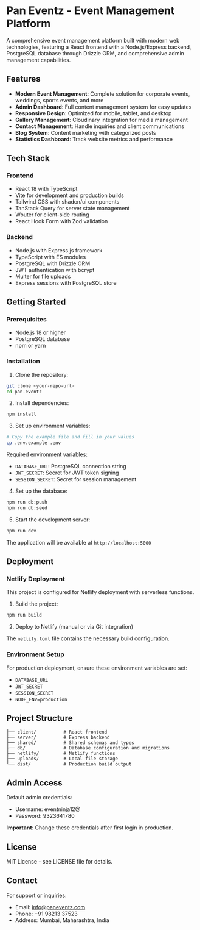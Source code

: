 # Pan Eventz - Event Management Platform

A comprehensive event management platform built with modern web technologies, featuring a React frontend with a Node.js/Express backend, PostgreSQL database through Drizzle ORM, and comprehensive admin management capabilities.

## Features

- **Modern Event Management**: Complete solution for corporate events, weddings, sports events, and more
- **Admin Dashboard**: Full content management system for easy updates
- **Responsive Design**: Optimized for mobile, tablet, and desktop
- **Gallery Management**: Cloudinary integration for media management
- **Contact Management**: Handle inquiries and client communications
- **Blog System**: Content marketing with categorized posts
- **Statistics Dashboard**: Track website metrics and performance

## Tech Stack

### Frontend
- React 18 with TypeScript
- Vite for development and production builds
- Tailwind CSS with shadcn/ui components
- TanStack Query for server state management
- Wouter for client-side routing
- React Hook Form with Zod validation

### Backend
- Node.js with Express.js framework
- TypeScript with ES modules
- PostgreSQL with Drizzle ORM
- JWT authentication with bcrypt
- Multer for file uploads
- Express sessions with PostgreSQL store

## Getting Started

### Prerequisites
- Node.js 18 or higher
- PostgreSQL database
- npm or yarn

### Installation

1. Clone the repository:
```bash
git clone <your-repo-url>
cd pan-eventz
```

2. Install dependencies:
```bash
npm install
```

3. Set up environment variables:
```bash
# Copy the example file and fill in your values
cp .env.example .env
```

Required environment variables:
- `DATABASE_URL`: PostgreSQL connection string
- `JWT_SECRET`: Secret for JWT token signing
- `SESSION_SECRET`: Secret for session management

4. Set up the database:
```bash
npm run db:push
npm run db:seed
```

5. Start the development server:
```bash
npm run dev
```

The application will be available at `http://localhost:5000`

## Deployment

### Netlify Deployment

This project is configured for Netlify deployment with serverless functions.

1. Build the project:
```bash
npm run build
```

2. Deploy to Netlify (manual or via Git integration)

The `netlify.toml` file contains the necessary build configuration.

### Environment Setup

For production deployment, ensure these environment variables are set:
- `DATABASE_URL`
- `JWT_SECRET`
- `SESSION_SECRET`
- `NODE_ENV=production`

## Project Structure

```
├── client/          # React frontend
├── server/          # Express backend
├── shared/          # Shared schemas and types
├── db/              # Database configuration and migrations
├── netlify/         # Netlify functions
├── uploads/         # Local file storage
└── dist/            # Production build output
```

## Admin Access

Default admin credentials:
- Username: eventninja12@
- Password: 9323641780

**Important**: Change these credentials after first login in production.

## License

MIT License - see LICENSE file for details.

## Contact

For support or inquiries:
- Email: info@paneventz.com
- Phone: +91 98213 37523
- Address: Mumbai, Maharashtra, India